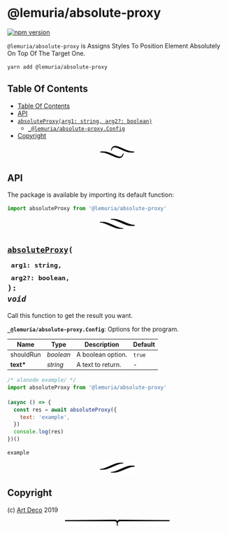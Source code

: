 # @lemuria/absolute-proxy

[![npm version](https://badge.fury.io/js/@lemuria/absolute-proxy.svg)](https://npmjs.org/package/@lemuria/absolute-proxy)

`@lemuria/absolute-proxy` is Assigns Styles To Position Element Absolutely On Top Of The Target One.

```sh
yarn add @lemuria/absolute-proxy
```

## Table Of Contents

- [Table Of Contents](#table-of-contents)
- [API](#api)
- [`absoluteProxy(arg1: string, arg2?: boolean)`](#mynewpackagearg1-stringarg2-boolean-void)
  * [`_@lemuria/absolute-proxy.Config`](#type-_@lemuria/absolute-proxyconfig)
- [Copyright](#copyright)

<p align="center"><a href="#table-of-contents">
  <img src="/.documentary/section-breaks/0.svg?sanitize=true">
</a></p>

## API

The package is available by importing its default function:

```js
import absoluteProxy from '@lemuria/absolute-proxy'
```

<p align="center"><a href="#table-of-contents">
  <img src="/.documentary/section-breaks/1.svg?sanitize=true">
</a></p>

## <code><ins>absoluteProxy</ins>(</code><sub><br/>&nbsp;&nbsp;`arg1: string,`<br/>&nbsp;&nbsp;`arg2?: boolean,`<br/></sub><code>): <i>void</i></code>

Call this function to get the result you want.

<strong><a name="type-_@lemuria/absolute-proxyconfig">`_@lemuria/absolute-proxy.Config`</a></strong>: Options for the program.

|   Name    |       Type       |    Description    | Default |
| --------- | ---------------- | ----------------- | ------- |
| shouldRun | <em>boolean</em> | A boolean option. | `true`  |
| __text*__ | <em>string</em>  | A text to return. | -       |

```js
/* alanode example/ */
import absoluteProxy from '@lemuria/absolute-proxy'

(async () => {
  const res = await absoluteProxy({
    text: 'example',
  })
  console.log(res)
})()
```
```
example
```

<p align="center"><a href="#table-of-contents">
  <img src="/.documentary/section-breaks/2.svg?sanitize=true">
</a></p>

## Copyright

(c) [Art Deco][1] 2019

[1]: https://artd.eco

<p align="center"><a href="#table-of-contents">
  <img src="/.documentary/section-breaks/-1.svg?sanitize=true">
</a></p>